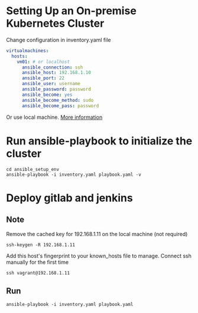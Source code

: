 # Setting Up an On-premise Kubernetes Cluster 
Change configuration in inventory.yaml file

```yaml
virtualmachines:
  hosts:
    vm01: # or localhost
      ansible_connection: ssh
      ansible_host: 192.168.1.10
      ansible_port: 22
      ansible_user: username
      ansible_password: password
      ansible_become: yes 
      ansible_become_method: sudo
      ansible_become_pass: password
```
Or use local machine. [More information](https://docs.ansible.com/ansible/latest/inventory_guide/intro_inventory.html)

# Run ansible-playbook to initialize the cluster
```shell
cd ansible_setup_env
ansible-playbook -i inventory.yaml playbook.yaml -v
```

# Deploy gitlab and jenkins

## Note 
  
Remove the cached key for 192.168.1.11 on the local machine (not required)
```
ssh-keygen -R 192.168.1.11
```

Add this host's fingerprint to your known_hosts file to manage. Connect ssh manually for the first time
```
ssh vagrant@192.168.1.11 
```

## Run
```shell
ansible-playbook -i inventory.yaml playbook.yaml
```